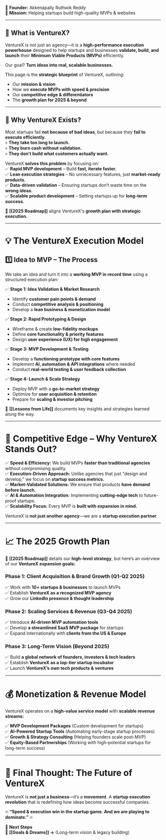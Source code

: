 🏢 **Founder:** Akkenapally Ruthwik Reddy  
🎯 **Mission:** Helping startups build high-quality MVPs & websites

---

## **🚀 What is VentureX?**

VentureX is not just an agency—it is a **high-performance execution powerhouse** designed to help startups and businesses **validate, build, and launch** their **Minimum Viable Products (MVPs)** efficiently.

Our goal? **Turn ideas into real, scalable businesses.**

This page is the **strategic blueprint** of VentureX, outlining:

- Our **mission & vision**
- How we **execute MVPs with speed & precision**
- Our **competitive edge & differentiators**
- The **growth plan for 2025 & beyond**

---

## **🌟 Why VentureX Exists?**

Most startups fail **not because of bad ideas**, but because they **fail to execute efficiently.**  
💀 **They take too long to launch.**  
💀 **They burn cash without validation.**  
💀 **They don’t build what customers actually want.**

VentureX **solves this problem** by focusing on:  
✅ **Rapid MVP development** – Build **fast, iterate faster.**  
✅ **Lean execution strategies** – No unnecessary features, just **market-ready products.**  
✅ **Data-driven validation** – Ensuring startups don’t waste time on the **wrong ideas.**  
✅ **Scalable product development** – Setting startups up for **long-term success.**

🔗 **[[2025 Roadmap]]** aligns VentureX's **growth plan with strategic execution.**

---

# **💡 The VentureX Execution Model**

## **1️⃣ Idea to MVP – The Process**

We take an idea and turn it into a **working MVP in record time** using a structured execution plan:

✅ **Stage 1: Idea Validation & Market Research**

- Identify **customer pain points & demand**
- Conduct **competitive analysis & positioning**
- Develop a **lean business & monetization model**

✅ **Stage 2: Rapid Prototyping & Design**

- Wireframe & create **low-fidelity mockups**
- Define **core functionality & priority features**
- Design **user experience (UX) for high engagement**

✅ **Stage 3: MVP Development & Testing**

- Develop a **functioning prototype with core features**
- Implement **AI, automation & API integrations** where needed
- Conduct **real-world testing & user feedback collection**

✅ **Stage 4: Launch & Scale Strategy**

- Deploy MVP with a **go-to-market strategy**
- Optimize for **user acquisition & retention**
- Prepare for **scaling & investor pitching**

🔗 **[[Lessons from Life]]** documents key insights and strategies learned along the way.

---

# **🎯 Competitive Edge – Why VentureX Stands Out?**

✅ **Speed & Efficiency:** We build MVPs **faster than traditional agencies** without compromising quality.  
✅ **Execution-Driven Approach:** Unlike agencies that just "design and develop," we focus on **startup success metrics.**  
✅ **Market-Validated Solutions:** We ensure that products **have demand before launch.**  
✅ **AI & Automation Integration:** Implementing **cutting-edge tech** to future-proof startups.  
✅ **Scalability Focus:** Every MVP is **built with expansion in mind.**

VentureX is **not just another agency**—we are a **startup execution partner**.

---

# **📈 The 2025 Growth Plan**

🔗 **[[2025 Roadmap]]** details our **high-level strategy**, but here’s an overview of our **VentureX expansion goals:**

### **Phase 1: Client Acquisition & Brand Growth (Q1-Q2 2025)**

✅ Work with **10+ startups & businesses** to launch MVPs  
✅ Establish **VentureX as a recognized MVP agency**  
✅ Grow our **LinkedIn presence & thought leadership**

### **Phase 2: Scaling Services & Revenue (Q3-Q4 2025)**

✅ Introduce **AI-driven MVP automation tools**  
✅ Develop **a streamlined SaaS MVP package** for startups  
✅ Expand internationally with **clients from the US & Europe**

### **Phase 3: Long-Term Vision (Beyond 2025)**

✅ Build **a global network of founders, investors & tech leaders**  
✅ Establish **VentureX as a top-tier startup incubator**  
✅ Launch **VentureX’s own tech products & ventures**

---

# **💰 Monetization & Revenue Model**

VentureX operates on a **high-value service model** with **scalable revenue streams:**

✅ **MVP Development Packages** (Custom development for startups)  
✅ **AI-Powered Startup Tools** (Automating early-stage startup processes)  
✅ **Growth & Strategy Consulting** (Helping founders scale post-MVP)  
✅ **Equity-Based Partnerships** (Working with high-potential startups for long-term success)

---

# **🚀 Final Thought: The Future of VentureX**

VentureX is **not just a business**—it’s a **movement**. A **startup execution revolution** that is redefining how ideas become successful companies.

🔥 **“Speed & execution win in the startup game. And we are playing to dominate.”** 🔥

📌 **Next Steps**  
🔗 **[[Goals & Dreams]] →** (Long-term vision & legacy building)
